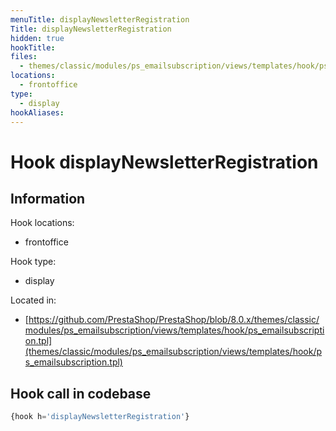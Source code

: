 ```yaml
---
menuTitle: displayNewsletterRegistration
Title: displayNewsletterRegistration
hidden: true
hookTitle: 
files:
  - themes/classic/modules/ps_emailsubscription/views/templates/hook/ps_emailsubscription.tpl
locations:
  - frontoffice
type:
  - display
hookAliases:
---
```


# Hook displayNewsletterRegistration

## Information

Hook locations: 
  - frontoffice

Hook type: 
  - display

Located in: 
  - [https://github.com/PrestaShop/PrestaShop/blob/8.0.x/themes/classic/modules/ps_emailsubscription/views/templates/hook/ps_emailsubscription.tpl](themes/classic/modules/ps_emailsubscription/views/templates/hook/ps_emailsubscription.tpl)

## Hook call in codebase

```php
{hook h='displayNewsletterRegistration'}
```